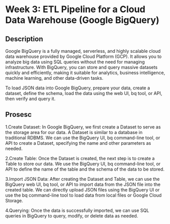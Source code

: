 # Week 3: ETL Pipeline for a Cloud Data Warehouse (Google BigQuery)

## Description
Google BigQuery is a fully managed, serverless, and highly scalable cloud data warehouse provided by Google Cloud Platform (GCP). 
It allows you to analyze big data using SQL queries without the need for managing infrastructure. With BigQuery, you can store and query massive datasets quickly and efficiently, making it suitable for analytics, business intelligence, machine learning, and other data-driven tasks.

To load JSON data into Google BigQuery, prepare your data, create a dataset, define the schema, load the data using the web UI, bq tool, or API, then verify and query it.

## Prosesc
1.Create Dataset:
  In Google BigQuery, we first create a Dataset to serve as the storage area for our data. A Dataset is similar to a database in   
  traditional RDBMS. We can use the BigQuery UI, bq command-line tool, or API to create a Dataset, specifying the name and other 
  parameters as needed.

2.Create Table:
  Once the Dataset is created, the next step is to create a Table to store our data. We use the BigQuery UI, bq command-line tool, or 
  API to define the name of the table and the schema of the data to be stored.

3.Import JSON Data:
  After creating the Dataset and Table, we can use the BigQuery web UI, bq tool, or API to import data from the JSON file into the 
  created table. We can directly upload JSON files using the BigQuery UI or use the bq command-line tool to load data from local files 
  or Google Cloud Storage.

4.Querying:
  Once the data is successfully imported, we can use SQL queries in BigQuery to query, modify, or delete data as needed.
